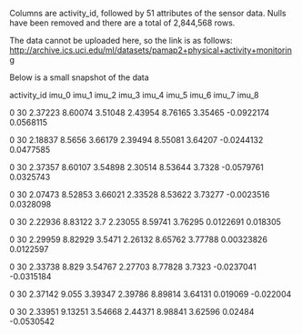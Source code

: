 Columns are activity_id, followed by 51 attributes of the sensor data. Nulls have been removed and there are a total of 2,844,568 rows.

The data cannot be uploaded here, so the link is as follows: http://archive.ics.uci.edu/ml/datasets/pamap2+physical+activity+monitoring

Below is a small snapshot of the data

activity_id imu_0	imu_1	  imu_2	  imu_3	  imu_4	  imu_5	  imu_6	  imu_7	      imu_8

0	          30	  2.37223	8.60074	3.51048	2.43954	8.76165	3.35465	-0.0922174	0.0568115

0	          30	  2.18837	8.5656	3.66179	2.39494	8.55081	3.64207	-0.0244132	0.0477585

0	          30	  2.37357	8.60107	3.54898	2.30514	8.53644	3.7328	-0.0579761	0.0325743

0	          30	  2.07473	8.52853	3.66021	2.33528	8.53622	3.73277	-0.0023516	0.0328098

0	          30	  2.22936	8.83122	3.7	    2.23055	8.59741	3.76295	0.0122691	  0.018305

0	          30	  2.29959	8.82929	3.5471	2.26132	8.65762	3.77788	0.00323826	0.0122597

0	          30	  2.33738	8.829	  3.54767	2.27703	8.77828	3.7323	-0.0237041	-0.0315184

0	          30	  2.37142	9.055	  3.39347	2.39786	8.89814	3.64131	0.019069	  -0.022004

0	          30	  2.33951	9.13251	3.54668	2.44371	8.98841	3.62596	0.02484	  -0.0530542
